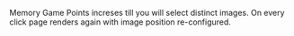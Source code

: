 Memory Game 
Points increses till you will select distinct images.
On every click page renders again with image position re-configured.
